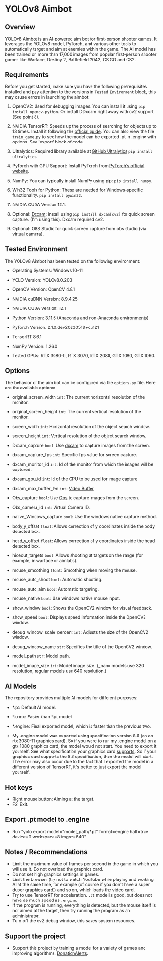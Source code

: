 # YOLOv8 Aimbot

## Overview

YOLOv8 Aimbot is an AI-powered aim bot for first-person shooter games. It leverages the YOLOv8 model, PyTorch, and various other tools to automatically target and aim at enemies within the game. The AI model has been trained on more than 17,000 images from popular first-person shooter games like Warface, Destiny 2, Battlefield 2042, CS:GO and CS2.

## Requirements

Before you get started, make sure you have the following prerequisites installed and pay attention to the versions in `Tested Environment` block, this may cause errors in launching the aimbot:

1. OpenCV2: Used for debugging images. You can install it using `pip install opencv-python`. Or install DDxcam right away with cv2 support (See point 8).

2. NVIDIA TensorRT: Speeds up the process of searching for objects up to 13 times. Install it following the [official guide](https://docs.nvidia.com/deeplearning/tensorrt/install-guide/index.html). You can also view the file `train_game.py` to see how the model can be exported .pt in .engine with options. See 'export' block of code.

3. Ultralytics: Required library available at [GitHub Ultralytics](https://github.com/ultralytics/ultralytics) `pip install ultralytics`.

4. PyTorch with GPU Support: Install PyTorch from [PyTorch's official website](https://pytorch.org/).

5. NumPy: You can typically install NumPy using pip: `pip install numpy`.

6. Win32 Tools for Python: These are needed for Windows-specific functionality. `pip install pywin32`.

7. NVIDIA CUDA Version 12.1.

8. Optional: [Dxcam](https://github.com/ra1nty/DXcam): install using `pip install dxcam[cv2]` for quick screen capture. (I'm using this). Dxcam required cv2.

9. Optional: OBS Studio for quick screen capture from obs studio (via virtual camera).

## Tested Environment

The YOLOv8 Aimbot has been tested on the following environment:

- Operating Systems: Windows 10-11
- YOLO Version: YOLOv8.0.203
- OpenCV Version: OpenCV 4.8.1
- NVIDIA cuDNN Version: 8.9.4.25
- NVIDIA CUDA Version: 12.1
- Python Version: 3.11.6 (Anaconda and non-Anaconda environments)
- PyTorch Version: 2.1.0.dev20230519+cu121
- TensorRT 8.6.1
- NumPy Version: 1.26.0

- Tested GPUs: RTX 3080-ti, RTX 3070, RTX 2080, GTX 1080, GTX 1060.

## Options

The behavior of the aim bot can be configured via the `options.py` file. Here are the available options:
- original_screen_width `int`: The current horizontal resolution of the monitor.
- original_screen_height `int`: The current vertical resolution of the monitor.

- screen_width `int`: Horizontal resolution of the object search window.
- screen_height `int`: Vertical resolution of the object search window.

- Dxcam_capture `bool`: Use [dxcam](https://github.com/ra1nty/DXcam) to capture images from the screen.
- dxcam_capture_fps `int`: Specific fps value for screen capture.
- dxcam_monitor_id `int`: Id of the monitor from which the images will be captured.
- dxcam_gpu_id `int`: Id of the GPU to be used for image capture
- dxcam_max_buffer_len `int`: [Video Buffer](https://github.com/ra1nty/DXcam#video-buffer)

- Obs_capture `bool`: Use [Obs](https://github.com/obsproject/obs-studio) to capture images from the screen.
- Obs_camera_id `int`: Virtual Camera ID.

- native_Windows_capture `bool`: Use the windows native capture method.

- body_y_offset `float`: Allows correction of y coordinates inside the body detected box.
- head_y_offset `float`: Allows correction of y coordinates inside the head detected box.
- hideout_targets `bool`: Allows shooting at targets on the range (for example, in warface or aimlabs).

- mouse_smoothing `float`: Smoothing when moving the mouse.
- mouse_auto_shoot `bool`: Automatic shooting.
- mouse_auto_aim `bool`: Automatic targeting.
- mouse_native `bool`: Use windows native mouse input.

- show_window `bool`: Shows the OpenCV2 window for visual feedback.
- show_speed `bool`: Displays speed information inside the OpenCV2 window.
- debug_window_scale_percent `int`: Adjusts the size of the OpenCV2 window.
- debug_window_name `str`: Specifies the title of the OpenCV2 window.

- model_path `str`: Model path.
- model_image_size `int`: Model image size. (_nano models use 320 resolution, regular models use 640 resolution.)

## AI Models

The repository provides multiple AI models for different purposes:

- *.pt: Default AI model.
- *.onnx: Faster than *.pt model.
- *.engine: Final exported model, which is faster than the previous two.

- My .engine model was exported using specification version 8.6 (on an rtx 3080-TI graphics card). So if you were to run my .engine model on a gtx 1080 graphics card, the model would not start. You need to export it yourself. See what specification your graphics card [supports](https://ru.wikipedia.org/wiki/CUDA). So if your graphics card supports the 8.6 specification, then the model will start. The error may also occur due to the fact that I exported the model in a different version of TensorRT, it's better to just export the model yourself.

## Hot keys

- Right mouse button: Aiming at the target.
- F2: Exit.

## Export .pt model to .engine

- Run "yolo export model="model_path/*.pt" format=engine half=true device=0 workspace=8 imgsz=640"


## Notes / Recommendations

- Limit the maximum value of frames per second in the game in which you will use it. Do not overload the graphics card.
- Do not set high graphics settings in games.
- Limit the browser (try not to watch YouTube while playing and working AI at the same time, for example (of course if you don't have a super duper graphics card)) and so on, which loads the video card.
- Try to use TensorRT for acceleration. `.pt` model is good, but does not have as much speed as `.engine`.
- If the program is running, everything is detected, but the mouse itself is not aimed at the target, then try running the program as an administrator.
- Turn off the cv2 debug window, this saves system resources.

## Support the project

- Support this project by training a model for a variety of games and improving algorithms. [DonationAlerts](https://www.donationalerts.com/r/sunxds).
